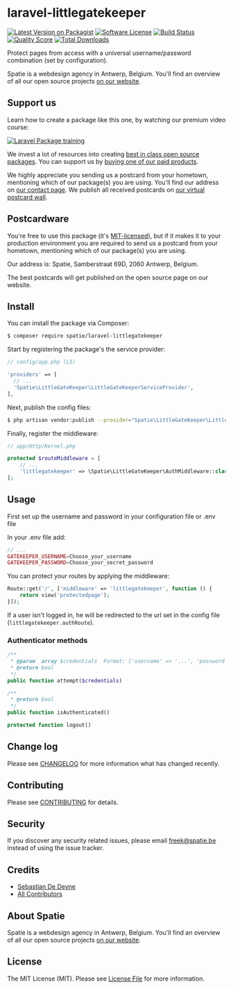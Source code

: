 # laravel-littlegatekeeper

[![Latest Version on Packagist](https://img.shields.io/packagist/v/spatie/laravel-littlegatekeeper.svg?style=flat-square)](https://packagist.org/packages/spatie/laravel-littlegatekeeper)
[![Software License](https://img.shields.io/badge/license-MIT-brightgreen.svg?style=flat-square)](LICENSE.md)
[![Build Status](https://img.shields.io/travis/spatie/laravel-littlegatekeeper/master.svg?style=flat-square)](https://travis-ci.org/spatie/laravel-littlegatekeeper)
[![Quality Score](https://img.shields.io/scrutinizer/g/spatie/laravel-littlegatekeeper.svg?style=flat-square)](https://scrutinizer-ci.com/g/spatie/laravel-littlegatekeeper)
[![Total Downloads](https://img.shields.io/packagist/dt/spatie/laravel-littlegatekeeper.svg?style=flat-square)](https://packagist.org/packages/spatie/laravel-littlegatekeeper)

Protect pages from access with a universal username/password combination (set by configuration).

Spatie is a webdesign agency in Antwerp, Belgium. You'll find an overview of all our open source projects [on our website](https://spatie.be/opensource).

## Support us

Learn how to create a package like this one, by watching our premium video course:

[![Laravel Package training](https://spatie.be/github/package-training.jpg)](https://laravelpackage.training)

We invest a lot of resources into creating [best in class open source packages](https://spatie.be/open-source). You can support us by [buying one of our paid products](https://spatie.be/open-source/support-us).

We highly appreciate you sending us a postcard from your hometown, mentioning which of our package(s) you are using. You'll find our address on [our contact page](https://spatie.be/about-us). We publish all received postcards on [our virtual postcard wall](https://spatie.be/open-source/postcards).

## Postcardware

You're free to use this package (it's [MIT-licensed](LICENSE.md)), but if it makes it to your production environment you are required to send us a postcard from your hometown, mentioning which of our package(s) you are using.

Our address is: Spatie, Samberstraat 69D, 2060 Antwerp, Belgium.

The best postcards will get published on the open source page on our website.

## Install

You can install the package via Composer:

```bash
$ composer require spatie/laravel-littlegatekeeper
```

Start by registering the package's the service provider:

```php
// config/app.php (L5)

'providers' => [
  // ...
  'Spatie\LittleGateKeeper\LittleGateKeeperServiceProvider',
],
```

Next, publish the config files:

```bash
$ php artisan vendor:publish --provider="Spatie\LittleGateKeeper\LittleGateKeeperServiceProvider" --tag="config"
```

Finally, register the middleware:

```php
// app/Http/Kernel.php

protected $routeMiddleware = [
    // ...
    'littlegatekeeper' => \Spatie\LittleGateKeeper\AuthMiddleware::class,
];
```

## Usage

First set up the username and password in your configuration file or .env file

In your .env file add:
```php
// ...
GATEKEEPER_USERNAME=Choose_your_username
GATEKEEPER_PASSWORD=Choose_your_secret_password
```

You can protect your routes by applying the middleware:

```php
Route::get('/', ['middleware' => 'littlegatekeeper', function () {
    return view('protectedpage');
}]);
```

If a user isn't logged in, he will be redirected to the url set in the config file (`littlegatekeeper.authRoute`).

### Authenticator methods

```php
/**
 * @param  array $credentials  Format: ['username' => '...', 'password' => '...']
 * @return bool
 */
public function attempt($credentials)
```

```php
/**
 * @return bool
 */
public function isAuthenticated()
```

```php
protected function logout()
```

## Change log

Please see [CHANGELOG](CHANGELOG.md) for more information what has changed recently.

## Contributing

Please see [CONTRIBUTING](CONTRIBUTING.md) for details.

## Security

If you discover any security related issues, please email freek@spatie.be instead of using the issue tracker.

## Credits

- [Sebastian De Deyne](https://github.com/sebastiandedeyne)
- [All Contributors](../../contributors)

## About Spatie
Spatie is a webdesign agency in Antwerp, Belgium. You'll find an overview of all our open source projects [on our website](https://spatie.be/opensource).

## License

The MIT License (MIT). Please see [License File](LICENSE.md) for more information.
